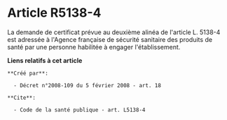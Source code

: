 # Article R5138-4

La demande de certificat prévue au deuxième alinéa de l'article L. 5138-4 est adressée à l'Agence française de sécurité
sanitaire des produits de santé par une personne habilitée à engager l'établissement.

**Liens relatifs à cet article**

	**Créé par**:

	  - Décret n°2008-109 du 5 février 2008 - art. 18

	**Cite**:

	  - Code de la santé publique - art. L5138-4

